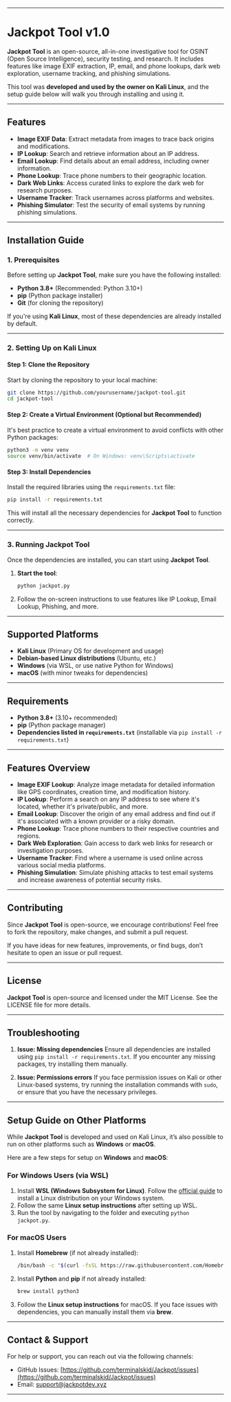 
---

# Jackpot Tool v1.0

**Jackpot Tool** is an open-source, all-in-one investigative tool for OSINT (Open Source Intelligence), security testing, and research. It includes features like image EXIF extraction, IP, email, and phone lookups, dark web exploration, username tracking, and phishing simulations.

This tool was **developed and used by the owner on Kali Linux**, and the setup guide below will walk you through installing and using it.

---

## Features

* **Image EXIF Data**: Extract metadata from images to trace back origins and modifications.
* **IP Lookup**: Search and retrieve information about an IP address.
* **Email Lookup**: Find details about an email address, including owner information.
* **Phone Lookup**: Trace phone numbers to their geographic location.
* **Dark Web Links**: Access curated links to explore the dark web for research purposes.
* **Username Tracker**: Track usernames across platforms and websites.
* **Phishing Simulator**: Test the security of email systems by running phishing simulations.

---

## Installation Guide

### **1. Prerequisites**

Before setting up **Jackpot Tool**, make sure you have the following installed:

* **Python 3.8+** (Recommended: Python 3.10+)
* **pip** (Python package installer)
* **Git** (for cloning the repository)

If you're using **Kali Linux**, most of these dependencies are already installed by default.

---

### **2. Setting Up on Kali Linux**

#### **Step 1: Clone the Repository**

Start by cloning the repository to your local machine:

```bash
git clone https://github.com/yourusername/jackpot-tool.git
cd jackpot-tool
```

#### **Step 2: Create a Virtual Environment (Optional but Recommended)**

It's best practice to create a virtual environment to avoid conflicts with other Python packages:

```bash
python3 -m venv venv
source venv/bin/activate  # On Windows: venv\Scripts\activate
```

#### **Step 3: Install Dependencies**

Install the required libraries using the `requirements.txt` file:

```bash
pip install -r requirements.txt
```

This will install all the necessary dependencies for **Jackpot Tool** to function correctly.

---

### **3. Running Jackpot Tool**

Once the dependencies are installed, you can start using **Jackpot Tool**.

1. **Start the tool**:

   ```bash
   python jackpot.py
   ```

2. Follow the on-screen instructions to use features like IP Lookup, Email Lookup, Phishing, and more.

---

## Supported Platforms

* **Kali Linux** (Primary OS for development and usage)
* **Debian-based Linux distributions** (Ubuntu, etc.)
* **Windows** (via WSL, or use native Python for Windows)
* **macOS** (with minor tweaks for dependencies)

---

## Requirements

* **Python 3.8+** (3.10+ recommended)
* **pip** (Python package manager)
* **Dependencies listed in `requirements.txt`** (installable via `pip install -r requirements.txt`)

---

## Features Overview

* **Image EXIF Lookup**: Analyze image metadata for detailed information like GPS coordinates, creation time, and modification history.
* **IP Lookup**: Perform a search on any IP address to see where it's located, whether it's private/public, and more.
* **Email Lookup**: Discover the origin of any email address and find out if it's associated with a known provider or a risky domain.
* **Phone Lookup**: Trace phone numbers to their respective countries and regions.
* **Dark Web Exploration**: Gain access to dark web links for research or investigation purposes.
* **Username Tracker**: Find where a username is used online across various social media platforms.
* **Phishing Simulation**: Simulate phishing attacks to test email systems and increase awareness of potential security risks.

---

## Contributing

Since **Jackpot Tool** is open-source, we encourage contributions! Feel free to fork the repository, make changes, and submit a pull request.

If you have ideas for new features, improvements, or find bugs, don’t hesitate to open an issue or pull request.

---

## License

**Jackpot Tool** is open-source and licensed under the MIT License. See the LICENSE file for more details.

---

## Troubleshooting

1. **Issue: Missing dependencies**
   Ensure all dependencies are installed using `pip install -r requirements.txt`. If you encounter any missing packages, try installing them manually.

2. **Issue: Permissions errors**
   If you face permission issues on Kali or other Linux-based systems, try running the installation commands with `sudo`, or ensure that you have the necessary privileges.

---

## Setup Guide on Other Platforms

While **Jackpot Tool** is developed and used on Kali Linux, it’s also possible to run on other platforms such as **Windows** or **macOS**.

Here are a few steps for setup on **Windows** and **macOS**:

### **For Windows Users (via WSL)**

1. Install **WSL (Windows Subsystem for Linux)**. Follow the [official guide](https://docs.microsoft.com/en-us/windows/wsl/install) to install a Linux distribution on your Windows system.
2. Follow the same **Linux setup instructions** after setting up WSL.
3. Run the tool by navigating to the folder and executing `python jackpot.py`.

### **For macOS Users**

1. Install **Homebrew** (if not already installed):

   ```bash
   /bin/bash -c "$(curl -fsSL https://raw.githubusercontent.com/Homebrew/install/HEAD/install.sh)"
   ```
2. Install **Python** and **pip** if not already installed:

   ```bash
   brew install python3
   ```
3. Follow the **Linux setup instructions** for macOS. If you face issues with dependencies, you can manually install them via **brew**.

---

## Contact & Support

For help or support, you can reach out via the following channels:

* GitHub Issues: [https://github.com/terminalskid/Jackpot/issues](https://github.com/terminalskid/Jackpot/issues)
* Email: [support@jackpotdev.xyz](mailto:support@jackpotdev.xyz)

---

